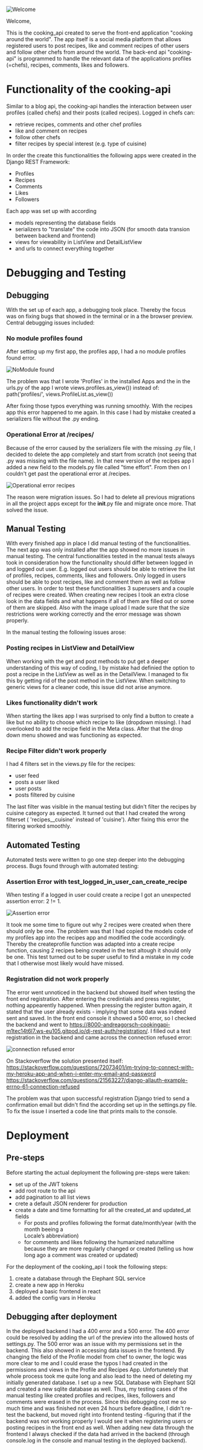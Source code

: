 ![Welcome](/assets/img/Welcome_Api.png)

Welcome,

This is the cooking_api created to serve the front-end application "cooking around the world". The app itself is a social media platform that allows registered users to post recipes, like and comment recipes of other users and follow other chefs from around the world. The back-end api "cooking-api" is programmed to handle the relevant data of the applications profiles (=chefs), recipes, comments, likes and followers. 

# Functionality of the cooking-api
Similar to a blog api, the cooking-api handles the interaction between user profiles (called chefs) and their posts (called recipes). Logged in chefs can:

* retrieve recipes, comments and other chef profiles
* like and comment on recipes
* follow other chefs
* filter recipes by special interest (e.g. type of cuisine)

In order the create this functionalities the following apps were created in the Django REST Framework:
* Profiles
* Recipes
* Comments
* Likes
* Followers

Each app was set up with according 
* models representing the database fields
* serializers to "translate" the code into JSON (for smooth data transion between backend and frontend)
* views for viewability in ListView and DetailListView
* and urls to connect everything together 

# Debugging and Testing

## Debugging
With the set up of each app, a debugging took place. Thereby the focus was on fixing bugs that showed in the terminal or in a the browser preview. 
Central debugging issues included:

### No module profiles found
After setting up my first app, the profiles app, I had a no module profiles found error.

![NoModule found](/assets/img/debugging/Error_nomodulefound.png)

The problem was that I wrote 'Profiles' in the installed Apps and the in the urls.py of the app I wrote views.profiles.as_view()) instead of: 
path('profiles/', views.ProfileList.as_view())

After fixing those typos everything was running smoothly.
With the recipes app this error happened to me again. In this case I had by mistake created a serializers file without the .py ending. 

### Operational Error at /recipes/
Because of the error caused by the serializers file with the missing .py file, I decided to delete the app completely and start from scratch (not seeing that .py was missing with the file name). In that new version of the recipes app I added a new field to the models.py file called "time effort". From then on I couldn't get past the operational error at /recipes. 

![Operational error recipes](/assets/img/debugging/OperationalError_TimeEffort.png)

The reason were migration issues. So I had to delete all previous migrations in all the project apps except for the __init__.py file and migrate once more.
That solved the issue.


## Manual Testing
With every finished app in place I did manual testing of the functionalities. The next app was only installed after the app showed no more issues in manual testing.
The central functionalities tested in the manual tests always took in consideration how the functionality should differ between logged in and logged out user. E.g. logged out users should be able to retrieve the list of profiles, recipes, comments, likes and followers. Only logged in users should be able to post recipes, like and comment them as well as follow other users. In order to test these functionalities 3 superusers and a couple of recipes were created. When creating new recipes I took an extra close look in the data fields and what happens if all of them are filled out or some of them are skipped. Also with the image upload I made sure that the size restrictions were working correctly and the error message was shown properly.

In the manual testing the following issues arose:

### Posting recipes in ListView and DetailView
When working with the get and post methods to put get a deeper understanding of this way of coding, I by mistake had definied the option to post a recipe in the ListView as well as in the DetailView. I managed to fix this by getting rid of the post method in the ListView. When switching to generic views for a cleaner code, this issue did not arise anymore.

### Likes functionality didn't work
When starting the likes app I was surprised to only find a button to create a like but no ability to choose which recipe to like (dropdown missing). I had overlooked to add the recipe field in the Meta class. After that the drop down menu showed and was functioning as expected.

### Recipe Filter didn't work properly
I had 4 filters set in the views.py file for the recipes:

* user feed
* posts a user liked
* user posts
* posts filtered by cuisine

The last filter was visible in the manual testing but didn't filter the recipes by cuisine category as expected. It turned out that I had created the wrong filterset (  'recipes__cuisine' instead of 'cuisine'). After fixing this error the filtering worked smoothly.

## Automated Testing
Automated tests were written to go one step deeper into the debugging process. Bugs found through with automated testing:

### Assertion Error with test_logged_in_user_can_create_recipe
When testing if a logged in user could create a recipe I got an unexpected assertion error: 2 != 1. 

![Assertion error](/assets/img/debugging/assertion.png)

It took me some time to figure out why 2 recipes were created when there should only be one. 
The problem was that I had copied the models code of my profiles app into the recipes app and modified the code accordingly. Thereby the createprofile function was adapted into a create recipe function, causing 2 recipes being created in the test altough it should only be one.
This test turned out to be super useful to find a mistake in my code that I otherwise most likely would have missed.

### Registration did not work properly
The error went unnoticed in the backend but showed itself when testing the front end registration. After entering the credintials and press register, nothing appearently happened. When pressing the register button again, it stated that the user already exists - implying that some data was indeed sent and saved. In the front end console it showed a 500 error, so I checked the backend and went to https://8000-andreagorsch-cookingapi-m1tec14t6l7.ws-eu105.gitpod.io/dj-rest-auth/registration/. I filled out a test registration in the backend and came across the connection refused error:

![connection refused error](/assets/img/debugging/ConnectionRefused.png)

On Stackoverflow the solution presented itself:
https://stackoverflow.com/questions/72073401/im-trying-to-connect-with-my-heroku-app-and-when-i-enter-my-email-and-password
https://stackoverflow.com/questions/21563227/django-allauth-example-errno-61-connection-refused

The problem was that upon successful registration Django tried to send a confirmation email but didn't find the according set up in the settings.py file. To fix the issue I inserted a code line that prints mails to the console.

# Deployment

## Pre-steps
Before starting the actual deployment the following pre-steps were taken:
* set up of the JWT tokens
* add root route to the api
* add pagination to all list views
* crete a default JSON renderer for production
* create a date and time formatting for all the created_at and updated_at fields
    * For posts and profiles following the format date/month/year (with the month beeing a  	
      Locale’s abbreviation)
    * for comments and likes following the humanized naturaltime because they are more regularly changed or   created (telling us how long ago a comment was created or updated)

For the deployment of the cooking_api I took the following steps:
1. create a database through the Elephant SQL service
2. create a new app in Heroku
3. deployed a basic frontend in react
4. added the config vars in Heroku

## Debugging after deployment
In the deployed backend I had a 400 error and a 500 error. The 400 error could be resolved by adding the url of the preview into the allowed hosts of settings.py.
The 500 error was an issue with my permissions set in the backend. This also showed in accessing data issues in the frontend. By changing the field of the Profile model from chef to owner, the logic was more clear to me and I could erase the typos I had created in the permissions and views in the Profile and Recipes App.
Unfortunetely that whole process took me quite long and also lead to the need of deleting my initially generated database. I set up a new SQL Database with Elephant SQl and created a new sqlite database as well. Thus, my testing cases of the manual testing like created profiles and recipes, likes, followers and comments were erased in the process. 
Since this debugging cost me so much time and was finished not even 24 hours before deadline, I didn't re-test the backend, but moved right into frontend testing -figuring that if the backend was not working properly I would see it when registering users or posting recipes in the front end as well. 
When adding new data through the frontend I always checked if the data had arrived in the backend (through console.log in the console and manual testing in the deployed backend).
